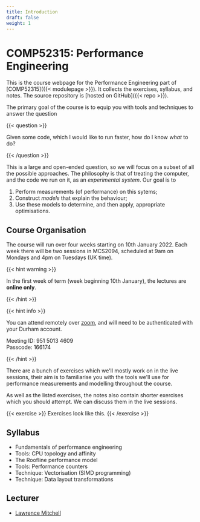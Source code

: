 ```yaml
---
title: Introduction
draft: false
weight: 1
---
```


# COMP52315: Performance Engineering

This is the course webpage for the Performance Engineering part of
[COMP52315]({{< modulepage >}}). It collects the exercises, syllabus,
and notes. The source repository is [hosted on GitHub]({{< repo >}}).

The primary goal of the course is to equip you with tools and
techniques to answer the question

{{< question >}}

Given some code, which I would like to run faster, how do I know
_what_ to do?

{{< /question >}}

This is a large and open-ended question, so we will focus on a subset
of all the possible approaches. The philosophy is that of treating the
computer, and the code we run on it, as an _experimental system_. Our
goal is to

1. Perform measurements (of performance) on this sytems;
2. Construct _models_ that explain the behaviour;
3. Use these models to determine, and then apply, appropriate
   optimisations.

## Course Organisation

The course will run over four weeks starting on 10th January 2022.
Each week there will be two sessions in MCS2094, scheduled at 9am
on Mondays and 4pm on Tuesdays (UK time).

{{< hint warning >}}

In the first week of term (week beginning 10th January), the lectures
are **online only**.

{{< /hint >}}


{{< hint info >}}

You can attend remotely over [zoom](https://durhamuniversity.zoom.us/j/95150134609?pwd=eW5hTXRsZlQ0cnlBWlA0Z0F6Yjh4dz09), and will need to be
authenticated with your Durham account.

Meeting ID: 951 5013 4609  
Passcode: 166174

{{< /hint >}}

There are a bunch of exercises which we'll mostly work on in the live
sessions, their aim is to familiarise you with the tools we'll use for
performance measurements and modelling throughout the course.

As well as the listed exercises, the notes also contain shorter
exercises which you should attempt. We can discuss them in the live
sessions.

{{< exercise >}}
Exercises look like this.
{{< /exercise >}}

## Syllabus

- Fundamentals of performance engineering
- Tools: CPU topology and affinity
- The Roofline performance model
- Tools: Performance counters
- Technique: Vectorisation (SIMD programming)
- Technique: Data layout transformations

## Lecturer

- [Lawrence Mitchell](mailto:lawrence.mitchell@durham.ac.uk)
